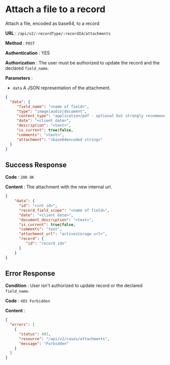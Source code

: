 # Attach a file to a record

Attach a file, encoded as base64, to a record

**URL** : `/api/v2/:recordType/:recordId/attachments`

**Method** : `POST`

**Authentication** : YES

**Authorization** : The user must be authorized to update the record and the declared `field_name`.

**Parameters** : 

* `data` A JSON representation of the attachment.
```json
{
  "data": {
     "field_name": "<name of field>",
     "type": "image|audio|document",
     "content_type": "application/pdf - optional but strongly recommended",
     "date": "<client date>",
     "description": "<text>",
     "is_current": true|false,
     "comments": "<text>",
     "attachment": "<base64encoded string>"
  }
}
```

## Success Response

**Code** : `200 OK`

**Content** : The attachment with the new internal url.

```json
{
    "data": {
      "id": "<int id>",
      "record_field_scope": "<name of field>",
      "date": "<client date>",
      "document_description": "<text>",
      "is_current": true|false,
      "comments": "text",
      "attachment_url": "activestorage url>",
      "record": {
         "id": "record idx"
      }
    }
}
```

## Error Response

**Condition** : User isn't authorized to update record or the declared `field_name`.

**Code** : `403 Forbidden`

**Content** :

```json
{
  "errors": [
    {
      "status": 403,
      "resource": "/api/v2/cases/attachments",
      "message": "Forbidden"
    }
  ]
}
```